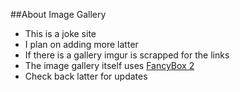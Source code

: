##About Image Gallery
- This is a joke site
- I plan on adding more latter
- If there is a gallery imgur is scrapped for the links
- The image gallery itself uses [FancyBox 2](http://fancyapps.com/fancybox/)
- Check back latter for updates 
